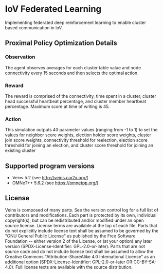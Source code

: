 # IoV Federated Learning #

Implementing federated deep reinforcement learning to enable cluster based communication in IoV.


## Proximal Policy Optimization Details ## 
### Observation ### 
The agent observes averages for each cluster table value and node connectivity every 15 seconds and then selects the optimal action.

### Reward ###
The reward is comprised of the connectivity, time spent in a cluster, cluster head successful heartbeat percentage, and cluster member heartbeat percentage. Maximum score at time of writing is 45.

### Action ###
This simulation outputs 40 parameter values (ranging from -1 to 1) to set the values for neighbor score weights, election holder score weights, cluster join score weights, connectivity threshold for reelection, election score threshold for joining an election, and cluster score threshold for joining an existing cluster


## Supported program versions ##

- Veins 5.2 (see <http://veins.car2x.org/>)
- OMNeT++ 5.6.2 (see <https://omnetpp.org/>)

## License ##

Veins is composed of many parts. See the version control log for a full list of
contributors and modifications. Each part is protected by its own, individual
copyright(s), but can be redistributed and/or modified under an open source
license. License terms are available at the top of each file. Parts that do not
explicitly include license text shall be assumed to be governed by the "GNU
General Public License" as published by the Free Software Foundation -- either
version 2 of the License, or (at your option) any later version
(SPDX-License-Identifier: GPL-2.0-or-later). Parts that are not source code and
do not include license text shall be assumed to allow the Creative Commons
"Attribution-ShareAlike 4.0 International License" as an additional option
(SPDX-License-Identifier: GPL-2.0-or-later OR CC-BY-SA-4.0). Full license texts
are available with the source distribution.



